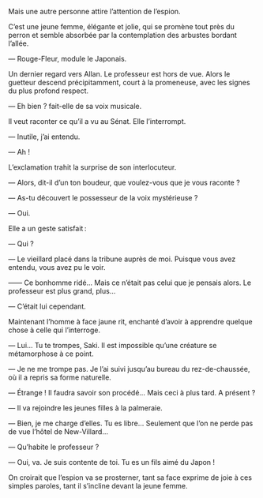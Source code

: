 Mais une autre personne attire l’attention de l’espion.

C’est une jeune femme, élégante et jolie, qui se promène tout près du perron et semble absorbée par la contemplation des arbustes bordant l’allée.

— Rouge-Fleur, module le Japonais.

Un dernier regard vers Allan. Le professeur est hors de vue. Alors le
guetteur descend précipitamment, court à la promeneuse, avec les signes du
plus profond respect.

— Eh bien ? fait-elle de sa voix musicale.

Il veut raconter ce qu’il a vu au Sénat. Elle l’interrompt.

— Inutile, j’ai entendu.

— Ah !

L’exclamation trahit la surprise de son interlocuteur.

— Alors, dit-il d’un ton boudeur, que voulez-vous que je vous raconte ?

— As-tu découvert le possesseur de la voix mystérieuse ?

— Oui.

Elle a un geste satisfait :

— Qui ?

— Le vieillard placé dans la tribune auprès de moi. Puisque vous avez
entendu, vous avez pu le voir.

—— Ce bonhomme ridé… Mais ce n’était pas celui que je pensais alors. Le
professeur est plus grand, plus…

— C’était lui cependant.

Maintenant l’homme à face jaune rit, enchanté d’avoir à apprendre quelque chose à celle qui l’interroge.

— Lui… Tu te trompes, Saki. Il est impossible qu’une créature se métamorphose à ce point.

— Je ne me trompe pas. Je l’ai suivi jusqu’au bureau du rez-de-chaussée, où il a repris sa forme naturelle.

— Étrange ! Il faudra savoir son procédé… Mais ceci à plus tard. A présent ?

— Il va rejoindre les jeunes filles à la palmeraie.

— Bien, je me charge d’elles. Tu es libre… Seulement que l’on ne perde pas de vue l’hôtel de New-Villard…

— Qu’habite le professeur ?

— Oui, va. Je suis contente de toi. Tu es un fils aimé du Japon !

On croirait que l’espion va se prosterner, tant sa face exprime de joie à ces simples paroles, tant il s’incline devant la jeune femme.
